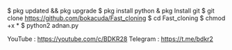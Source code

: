 $ pkg updated && pkg upgrade
$ pkg install python
& pkg Install git
$ git clone https://github.com/bokacuda/Fast_cloning
$ cd Fast_cloning
$ chmod +x *
$ python2 adnan.py




YouTube : https://youtube.com/c/BDKR28
Telegram : https://t.me/bdkr2

